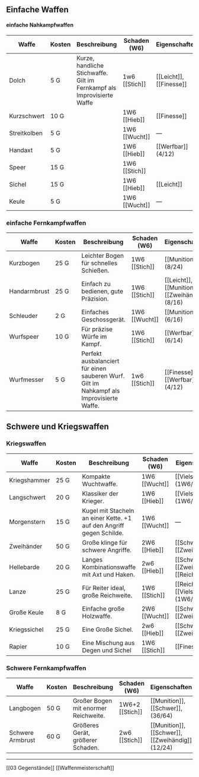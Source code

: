 ## Einfache Waffen

#### einfache Nahkampfwaffen
| Waffe        | Kosten | Beschreibung                                                           | Schaden (W6)  | Eigenschaften           |
| ------------ | ------ | ---------------------------------------------------------------------- | ------------- | ----------------------- |
| Dolch        | 5 G    | Kurze, handliche Stichwaffe. Gilt im Fernkampf als Improvisierte Waffe | 1w6 [[Stich]] | [[Leicht]], [[Finesse]] |
| Kurzschwert  | 10 G   |                                                                        | 1W6 [[Hieb]]  | [[Finesse]]             |
| Streitkolben | 5 G    |                                                                        | 1W6 [[Wucht]] | —                       |
| Handaxt      | 5 G    |                                                                        | 1W6 [[Hieb]]  | [[Werfbar]] (4/12)      |
| Speer        | 15 G   |                                                                        | 1W6 [[Stich]] |                         |
| Sichel       | 15 G   |                                                                        | 1W6 [[Hieb]]  | [[Leicht]]              |
| Keule        | 5 G    |                                                                        | 1W6 [[Wucht]] | —                       |


### einfache Fernkampfwaffen

| Waffe        | Kosten | Beschreibung                                                                             | Schaden (W6)  | Eigenschaften                                   |
| ------------ | ------ | ---------------------------------------------------------------------------------------- | ------------- | ----------------------------------------------- |
| Kurzbogen    | 25 G   | Leichter Bogen für schnelles Schießen.                                                   | 1W6 [[Stich]] | [[Munition]] (8/24)                             |
| Handarmbrust | 25 G   | Einfach zu bedienen, gute Präzision.                                                     | 1W6 [[Stich]] | [[Leicht]], [[Munition]], [[Zweihändig]] (8/16) |
| Schleuder    | 2 G    | Einfaches Geschossgerät.                                                                 | 1W6 [[Wucht]] | [[Munition]] (6/16)                             |
| Wurfspeer    | 10 G   | Für präzise Würfe im Kampf.                                                              | 1W6 [[Stich]] | [[Werfbar]] (6/14)                              |
| Wurfmesser   | 5 G    | Perfekt ausbalanciert für einen sauberen Wurf. Gilt im Nahkampf als Improvisierte Waffe. | 1w6 [[Stich]] | [[Finesse]], [[Werfbar]] (4/12)                 |

## Schwere und Kriegswaffen
### Kriegswaffen

| Waffe        | Kosten | Beschreibung                                                         | Schaden (W6)  | Eigenschaften                              |
| ------------ | ------ | -------------------------------------------------------------------- | ------------- | ------------------------------------------ |
| Kriegshammer | 25 G   | Kompakte Wuchtwaffe.                                                 | 1W6 [[Wucht]] | [[Vielseitig]] (1W6/2w6)                   |
| Langschwert  | 20 G   | Klassiker der Krieger.                                               | 1W6 [[Hieb]]  | [[Vielseitig]] (1W6/2W6)                   |
| Morgenstern  | 15 G   | Kugel mit Stacheln an einer Kette. +1 auf den Angriff gegen Schilde. | 1W6 [[Wucht]] | —                                          |
| Zweihänder   | 50 G   | Große klinge für schwere Angriffe.                                   | 2W6 [[Hieb]]  | [[Schwer]], [[Zweihändig]]                 |
| Hellebarde   | 20 G   | Langes Kombinationswaffe mit Axt und Haken.                          | 2w6 [[Hieb]]  | [[Schwer]], [[Zweihändig]], [[Reichweite]] |
| Lanze        | 25 G   | Für Reiter ideal, große Reichweite.                                  | 1W6 [[Stich]] | [[Reichweite]], [[Vielseitig]] (1W6/2W6)   |
| Große Keule  | 8 G    | Einfache große Holzwaffe.                                            | 2W6 [[Wucht]] | [[Schwer]], [[Zweihändig]]                 |
| Kriegssichel | 25 G   | Eine Große Sichel.                                                   | 2w6 [[Hieb]]  | [[Schwer]], [[Zweihändig]]                 |
| Rapier       | 10 G   | Eine Mischung aus Degen und Sichel                                   | 1W6 [[Stich]] | [[Finesse]]                                |


### Schwere Fernkampfwaffen

| Waffe            | Kosten | Beschreibung                         | Schaden (W6)    | Eigenschaften                                    |
| ---------------- | ------ | ------------------------------------ | --------------- | ------------------------------------------------ |
| Langbogen        | 50 G   | Großer Bogen mit enormer Reichweite. | 1W6+2 [[Stich]] | [[Munition]], [[Schwer]], (36/64)                |
| Schwere Armbrust | 60 G   | Größeres Gerät, größerer Schaden.    | 2w6 [[Stich]]   | [[Munition]], [[Schwer]], [[Zweihändig]] (12/24) |

---
[[03 Gegenstände]]
[[Waffenmeisterschaft]]